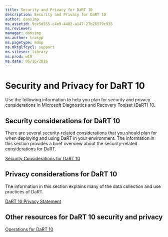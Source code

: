 ```yaml
---
title: Security and Privacy for DaRT 10
description: Security and Privacy for DaRT 10
author: dansimp
ms.assetid: 9ce5d555-c4e9-4482-a147-27b26579c935
ms.reviewer: 
manager: dansimp
ms.author: tracyp
ms.pagetype: mdop
ms.mktglfcycl: support
ms.sitesec: library
ms.prod: w10
ms.date: 06/16/2016
---
```



# Security and Privacy for DaRT 10


Use the following information to help you plan for security and privacy considerations in Microsoft Diagnostics and Recovery Toolset (DaRT) 10.

## Security considerations for DaRT 10


There are several security-related considerations that you should plan for when deploying and using DaRT in your environment. The information in this section provides a brief overview about the security-related considerations for DaRT.

[Security Considerations for DaRT 10](security-considerations-for-dart-10.md)

## Privacy considerations for DaRT 10


The information in this section explains many of the data collection and use practices of DaRT.

[DaRT 10 Privacy Statement](dart-10-privacy-statement.md)

## Other resources for DaRT 10 security and privacy


[Operations for DaRT 10](operations-for-dart-10.md)

 

 





